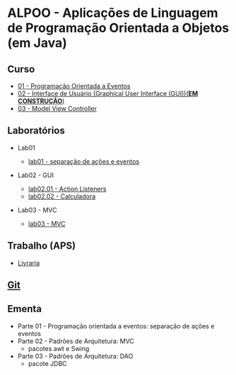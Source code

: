 # ALPOO - Aplicações de Linguagem de Programação Orientada a Objetos (em Java)


## Curso


- [01 - Programação Orientada a Eventos](alpoo_files/curso/01/programacao_eventos.html)
- [02 - Interface de Usuário (Graphical User Interface (GUI))(**EM CONSTRUÇÃO**)](alpoo_files/curso/02/gui.html)
- [03 - Model View Controller](alpoo_files/curso/03/mvc.html)





## Laboratórios

- Lab01
  - [lab01 - separação de ações e eventos](alpoo_files/laboratorio/01-dep/01-dep_inj.html)

- Lab02 - GUI
   - [lab02.01 - Action Listeners](alpoo_files/laboratorio/02-gui/01-gui.html)
   - [lab02.02 - Calculadora](alpoo_files/laboratorio/02-gui/02-gui.html)

- Lab03 - MVC
   - [lab03 - MVC](alpoo_files/laboratorio/03-mvc/01-mvc.html)


## Trabalho (APS)


- [Livraria](alpoo_files/trabalhos/01/trabalho_livraria.html)



## [Git](https://github.com/viniciusdenovaes/Unip222ALPOO)

## Ementa

 - Parte 01 - Programação orientada a eventos: separação de ações e eventos
 - Parte 02 - Padrões de Arquitetura: MVC
    - pacotes awt e Swing
 - Parte 03 - Padrões de Arquitetura: DAO
    - pacote JDBC
